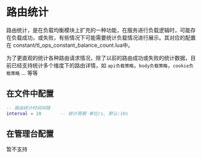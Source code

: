 
# 路由统计

路由统计，是在负载均衡模块上扩充的一种功能，在服务进行负载逻辑时，可能存在负载成功，或失败，有些情况下可能需要统计负载情况进行展示。其对应的配置在 constant/tl_ops_constant_balance_count.lua中。

为了更直观的统计各种路由请求情况，除了以前的路由成功或失败的统计数据，目前已经支持统计多个维度下的路由详情，如 `api负载策略`，`body负载策略`，`cookie负载策略` ... 等等

## 在文件中配置

```lua
-- 路由统计时间间隔
interval = 10       -- 统计周期 单位/s, 默认:10s

```

## 在管理台配置

暂不支持